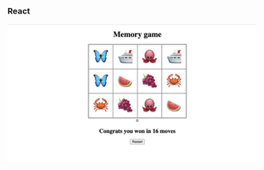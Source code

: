### React

![store](https://raw.githubusercontent.com/tattyola/memory-game/main/public/images/memory-game.png)
